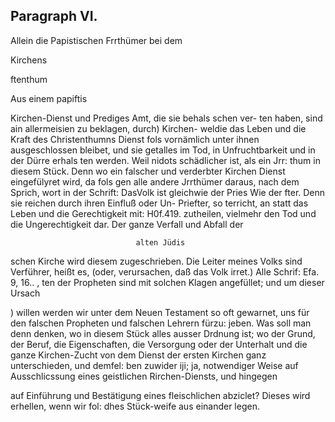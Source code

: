

<!-- Seite 388 -->
Paragraph VI.
-------------

Allein die Papistischen Frrthümer bei dem 

Kirchens

ftenthum

Aus einem papiftis
<!-- Seite 389 -->
 Kirchen-Dienst und Prediges Amt, die sie behals schen ver- 
ten haben, sind ain allermeisien zu beklagen, durch) Kirchen- 
weldie das Leben und die Kraft des Christenthumns Dienst fols 
vornämlich unter ihnen ausgeschlossen bleibet, und sie getalles 
im Tod, in Unfruchtbarkeit und in der Dürre erhals 
ten werden. Weil nidots schädlicher ist, als ein Jrr: 
thum in diesem Stück. Denn wo ein falscher und 
verderbter Kirchen Dienst eingefülyret wird, da fols 
gen alle andere Jrrthümer daraus, nach dem Sprich, 
wort in der Schrift: DasVolk ist gleichwie der Pries Wie der 
fter. Denn sie reichen durch ihren Einfluß oder Un- Priefter, so 
terricht, an statt das Leben und die Gerechtigkeit mit: H0f.419. 
zutheilen, vielmehr den Tod und die Ungerechtigkeit 
dar. Der ganze Verfall und Abfall der 

                                alten Jüdis 
schen Kirche wird diesem zugeschrieben. Die Leiter 
meines Volks sind Verführer, heißt es, (oder, 
verursachen, daß das Volk irret.) Alle Schrif: Efa. 9, 16.. , 
ten der Propheten sind mit solchen Klagen angefüllet; 
und um dieser Ursach 

) willen werden wir unter dem Neuen Testament so oft gewarnet, uns für den falschen Propheten und falschen Lehrern fürzu: jeben. Was soll man denn denken, wo in diesem Stück alles ausser Drdnung ist; wo der Grund, der Beruf, die Eigenschaften, die Versorgung oder der Unterhalt und die ganze Kirchen-Zucht von dem Dienst der ersten Kirchen ganz unterschieden, und demfel: ben zuwider iji; ja, notwendiger Weise auf Ausschlicssung eines geistlichen Rirchen-Diensts, und hingegen

auf Einführung und Bestätigung eines fleischlichen abziclet? Dieses wird erhellen, wenn wir fol: dhes Stück-weife aus einander legen.

